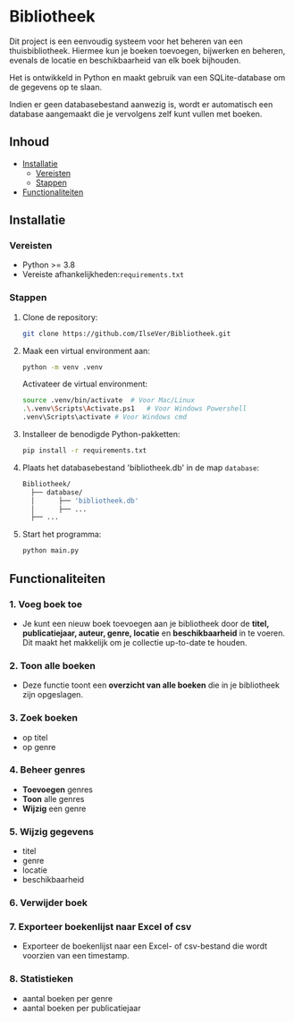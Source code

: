 # Bibliotheek
Dit project is een eenvoudig systeem voor het beheren van een thuisbibliotheek. 
Hiermee kun je boeken toevoegen, bijwerken en beheren, evenals de locatie en beschikbaarheid van elk boek bijhouden. 

Het is ontwikkeld in Python en maakt gebruik van een SQLite-database om de gegevens op te slaan.

Indien er geen databasebestand aanwezig is, wordt er automatisch een database aangemaakt die je vervolgens zelf kunt vullen met boeken.

## Inhoud
- [Installatie](#installatie)
  - [Vereisten](#vereisten)
  - [Stappen](#stappen)
- [Functionaliteiten](#functionaliteiten)

## Installatie

### Vereisten
- Python >= 3.8
- Vereiste afhankelijkheden:`requirements.txt`

### Stappen
1. Clone de repository:
   ```bash
   git clone https://github.com/IlseVer/Bibliotheek.git
   ```

2. Maak een virtual environment aan:
   ```bash
   python -m venv .venv
   ```
   Activateer de virtual environment:
   ```bash
   source .venv/bin/activate  # Voor Mac/Linux
   .\.venv\Scripts\Activate.ps1   # Voor Windows Powershell
   .venv\Scripts\activate # Voor Windows cmd
   ```

3. Installeer de benodigde Python-pakketten:
   ```bash
   pip install -r requirements.txt
   ```

4. Plaats het databasebestand 'bibliotheek.db' in de map `database`:
   ```bash
   Bibliotheek/
     ├── database/
     │      ├── 'bibliotheek.db'
     │      ├── ...
     ├── ...
      ```
5. Start het programma:
   ```bash
   python main.py
   
## Functionaliteiten
### 1. Voeg boek toe
- Je kunt een nieuw boek toevoegen aan je bibliotheek door de **titel, publicatiejaar, auteur, genre, locatie** en **beschikbaarheid** in te voeren. 
Dit maakt het makkelijk om je collectie up-to-date te houden.

### 2. Toon alle boeken
- Deze functie toont een **overzicht van alle boeken** die in je bibliotheek zijn opgeslagen.

### 3. Zoek boeken
- op titel
- op genre

### 4. Beheer genres
- **Toevoegen** genres
- **Toon** alle genres
- **Wijzig** een genre

### 5. Wijzig gegevens
 - titel
 - genre
 - locatie
 - beschikbaarheid

### 6. Verwijder boek
### 7. Exporteer boekenlijst naar Excel of csv
- Exporteer de boekenlijst naar een Excel- of csv-bestand die wordt voorzien van een timestamp.

### 8. Statistieken
- aantal boeken per genre
- aantal boeken per publicatiejaar


   


